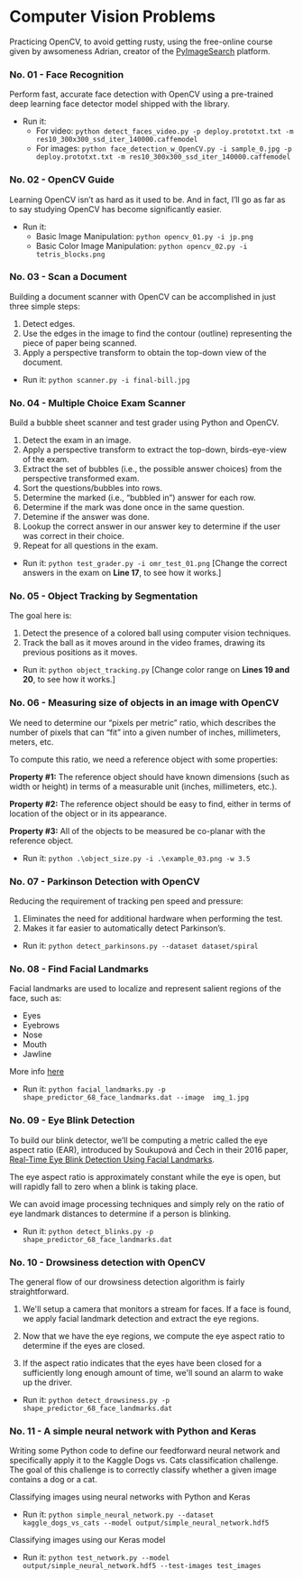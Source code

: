 # Computer Vision Problems

Practicing OpenCV, to avoid getting rusty, using the free-online course given by awsomeness Adrian, creator of the  [PyImageSearch](https://www.pyimagesearch.com) platform.

### No. 01 -  Face Recognition
Perform fast, accurate face detection with OpenCV using a pre-trained deep learning face detector model shipped with the library.
- Run it:
    - For video: `python detect_faces_video.py -p deploy.prototxt.txt -m res10_300x300_ssd_iter_140000.caffemodel`
    - For images: `python face_detection_w_OpenCV.py -i sample_0.jpg -p deploy.prototxt.txt -m res10_300x300_ssd_iter_140000.caffemodel`

### No. 02 -  OpenCV Guide
Learning OpenCV isn’t as hard as it used to be. And in fact, I’ll go as far as to say studying OpenCV has become significantly easier.

- Run it:
    - Basic Image Manipulation: `python opencv_01.py -i jp.png`
    - Basic Color Image Manipulation: `python opencv_02.py -i tetris_blocks.png`

### No. 03 -  Scan a Document
Building a document scanner with OpenCV can be accomplished in just three simple steps:
1. Detect edges.
2. Use the edges in the image to find the contour (outline) representing the piece of paper being scanned.
3. Apply a perspective transform to obtain the top-down view of the document.

- Run it: `python scanner.py -i final-bill.jpg`

### No. 04 -  Multiple Choice Exam Scanner
Build a bubble sheet scanner and test grader using Python and OpenCV.
1. Detect the exam in an image.
2. Apply a perspective transform to extract the top-down, birds-eye-view of the exam.
3. Extract the set of bubbles (i.e., the possible answer choices) from the perspective transformed exam.
4. Sort the questions/bubbles into rows.
5. Determine the marked (i.e., “bubbled in”) answer for each row.
6. Determine if the mark was done once in the same question.
7. Detemine if the answer was done.
8. Lookup the correct answer in our answer key to determine if the user was correct in their choice.
9. Repeat for all questions in the exam.

- Run it: `python test_grader.py -i omr_test_01.png`
[Change the correct answers in the exam on **Line 17**, to see how it works.]

### No. 05 -  Object Tracking by Segmentation
The goal here is:
1. Detect the presence of a colored ball using computer vision techniques.
2. Track the ball as it moves around in the video frames, drawing its previous positions as it moves.

- Run it: `python object_tracking.py`
[Change color range on **Lines 19 and 20**, to see how it works.]

### No. 06 - Measuring size of objects in an image with OpenCV
We need to determine our “pixels per metric” ratio, which describes the number of pixels that can “fit” into a given number of inches, millimeters, meters, etc.

To compute this ratio, we need a reference object with some properties:

**Property #1:** The reference object should have known dimensions (such as width or height) in terms of a measurable unit (inches, millimeters, etc.).

**Property #2:** The reference object should be easy to find, either in terms of location of the object or in its appearance.

**Property #3:** All of the objects to be measured be co-planar with the reference object. 

- Run it: `python .\object_size.py -i .\example_03.png -w 3.5`

### No. 07 - Parkinson Detection with OpenCV
Reducing the requirement of tracking pen speed and pressure:
1. Eliminates the need for additional hardware when performing the test.
2. Makes it far easier to automatically detect Parkinson’s.

- Run it: `python detect_parkinsons.py --dataset dataset/spiral`

### No. 08 - Find Facial Landmarks
Facial landmarks are used to localize and represent salient regions of the face, such as:
* Eyes
* Eyebrows
* Nose
* Mouth
* Jawline

More info [here](https://www.pyimagesearch.com/2017/04/03/facial-landmarks-dlib-opencv-python/)

- Run it: `python facial_landmarks.py -p shape_predictor_68_face_landmarks.dat --image  img_1.jpg`

### No. 09 - Eye Blink Detection

To build our blink detector, we’ll be computing a metric called the eye aspect ratio (EAR), introduced by Soukupová and Čech in their 2016 paper, [Real-Time Eye Blink Detection Using Facial Landmarks](http://vision.fe.uni-lj.si/cvww2016/proceedings/papers/05.pdf).

The eye aspect ratio is approximately constant while the eye is open, but will rapidly fall to zero when a blink is taking place.

We can avoid image processing techniques and simply rely on the ratio of eye landmark distances to determine if a person is blinking.

- Run it: `python detect_blinks.py -p shape_predictor_68_face_landmarks.dat`

### No. 10 - Drowsiness detection with OpenCV
The general flow of our drowsiness detection algorithm is fairly straightforward.

1. We'll setup a camera that monitors a stream for faces. If a face is found, we apply facial landmark detection and extract the eye regions.

2. Now that we have the eye regions, we compute the eye aspect ratio to determine if the eyes are closed.

3. If the aspect ratio indicates that the eyes have been closed for a sufficiently long enough amount of time, we'll sound an alarm to wake up the driver.

- Run it: `python detect_drowsiness.py -p shape_predictor_68_face_landmarks.dat`

### No. 11 - A simple neural network with Python and Keras
Writing some Python code to define our feedforward neural network and specifically apply it to the Kaggle Dogs vs. Cats classification challenge. The goal of this challenge is to correctly classify whether a given image contains a dog or a cat.

Classifying images using neural networks with Python and Keras
- Run it: `python simple_neural_network.py --dataset kaggle_dogs_vs_cats --model output/simple_neural_network.hdf5`

Classifying images using our Keras model
- Run it: `python test_network.py --model output/simple_neural_network.hdf5 --test-images test_images`